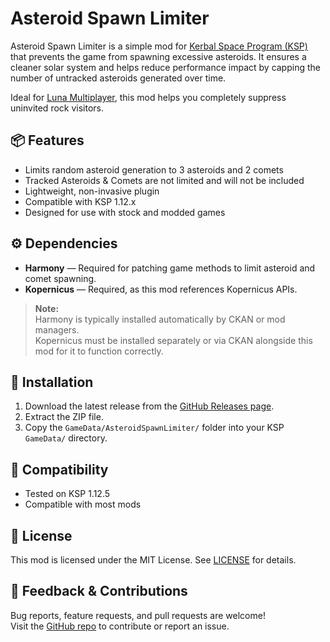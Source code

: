 # Asteroid Spawn Limiter

Asteroid Spawn Limiter is a simple mod for [Kerbal Space Program (KSP)](https://kerbalspaceprogram.com) that prevents the game from spawning excessive asteroids. It ensures a cleaner solar system and helps reduce performance impact by capping the number of untracked asteroids generated over time.

Ideal for [Luna Multiplayer](https://lunamultiplayer.com/), this mod helps you completely suppress uninvited rock visitors.

## 📦 Features

- Limits random asteroid generation to 3 asteroids and 2 comets
- Tracked Asteroids & Comets are not limited and will not be included
- Lightweight, non-invasive plugin
- Compatible with KSP 1.12.x
- Designed for use with stock and modded games

## ⚙️ Dependencies

- **Harmony** — Required for patching game methods to limit asteroid and comet spawning.  
- **Kopernicus** — Required, as this mod references Kopernicus APIs.

> **Note:**  
> Harmony is typically installed automatically by CKAN or mod managers.  
> Kopernicus must be installed separately or via CKAN alongside this mod for it to function correctly.


## 🔧 Installation

1. Download the latest release from the [GitHub Releases page](https://github.com/kevnokeeffe/AsteroidSpawnLimiter/releases/tag/v1.0.0).
2. Extract the ZIP file.
3. Copy the `GameData/AsteroidSpawnLimiter/` folder into your KSP `GameData/` directory.


## 🔄 Compatibility

- Tested on KSP 1.12.5
- Compatible with most mods

## 📜 License

This mod is licensed under the MIT License. See [LICENSE](./License.md) for details.

## 💬 Feedback & Contributions

Bug reports, feature requests, and pull requests are welcome!  
Visit the [GitHub repo](https://github.com/kevnokeeffe/AsteroidSpawnLimiter) to contribute or report an issue.
